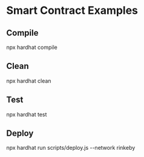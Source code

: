 # Smart Contract Examples

## Compile
npx hardhat compile

## Clean
npx hardhat clean

## Test
npx hardhat test

## Deploy
npx hardhat run scripts/deploy.js --network rinkeby
